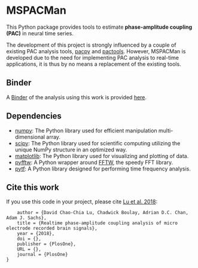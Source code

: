 # MSPACMan

This Python package provides tools to estimate **phase-amplitude coupling (PAC)** in neural time series.

The development of this project is strongly influenced by a couple of existing PAC analysis tools, [pacpy](https://github.com/voytekresearch/pacpy) and [pactools](https://github.com/pactools/pactools).
However, MSPACMan is developed due to the need for implementing PAC analysis to real-time applications, it is thus by no means a replacement of the existing tools.

## Binder
A [Binder](https://mybinder.org) of the analysis using this work is provided [here](https://github.com/davidlu89/notes_mspacman).

## Dependencies
* [numpy](http://www.numpy.org): The Python library used for efficient manipulation multi-dimensional array.
* [scipy](https://www.scipy.org): The Python library used for scientific computing utilizing the unique NumPy structure in an optimized way. 
* [matplotlib](https://matplotlib.org): The Python library used for visualizing and plotting of data.
* [pyfftw](https://github.com/pyFFTW/pyFFTW): A Python wrapper around [FFTW](http://www.fftw.org), the speedy FFT library.
* [pytf](https://github.com/davidlu89/pytf): A Python library designed for performing time frequency analysis.

## Cite this work
If you use this code in your project, please cite [Lu et al. 2018](https://journals.plos.org/plosone/article?id=10.1371/journal.pone.0204260):

```@article {lu2018,
    author = {David Chao-Chia Lu, Chadwick Boulay, Adrian D.C. Chan, Adam J. Sachs},
    title = {Realtime phase-amplitude coupling analysis of micro electrode recorded brain signals},
    year = {2018},
    doi = {},
    publisher = {PlosOne},
    URL = {},
    journal = {PlosOne}
}
```
